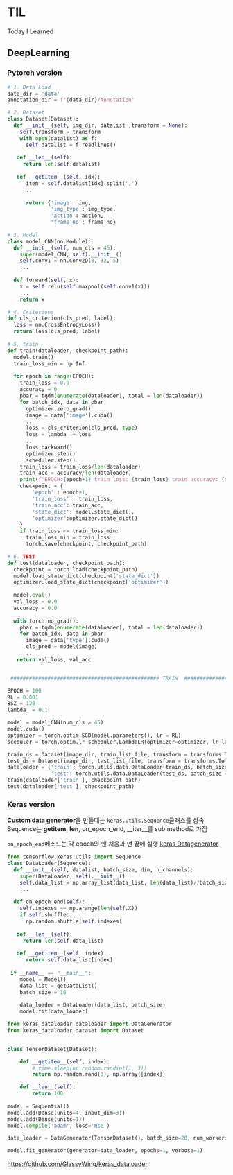 # TIL 
Today I Learned


## DeepLearning 
### Pytorch version  

```python
# 1. Data Load
data_dir = 'data'
annotation_dir = f'{data_dir}/Annotation'

# 2. Dataset 
class Dataset(Dataset):
  def __init__(self, img_dir, datalist ,transform = None):
    self.transform = transform
    with open(datalist) as f:
      self.datalist = f.readlines()
   
   def __len__(self): 
     return len(self.datalist)
     
   def __getitem__(self, idx):
      item = self.datalist[idx].split(',')
      ..
      
      return {'image': img, 
              'img_type': img_type,
              'action': action,
              'frame_no': frame_no}
              
# 3. Model
class model_CNN(nn.Module):
  def __init__(self, num_cls = 45):
    super(model_CNN, self).__init__()
    self.conv1 = nn.Conv2D(3, 32, 5)
    ...
    
  def forward(self, x):
    x = self.relu(self.maxpool(self.conv1(x)))
    ...
    return x

# 4. Criterions
def cls_criterion(cls_pred, label):
  loss = nn.CrossEntropyLoss()
  return loss(cls_pred, label)
  
# 5. train 
def train(dataloader, checkpoint_path):
  model.train()
  train_loss_min = np.Inf
  
  for epoch in range(EPOCH):
    train_loss = 0.0
    accuracy = 0
    pbar = tqdm(enumerate(dataloader), total = len(dataloader))
    for batch_idx, data in pbar:
      optimizer.zero_grad()
      image = data['image'].cuda()
      ..
      loss = cls_criterion(cls_pred, type)
      loss = lambda_ + loss
      ..
      loss.backward()
      optimizer.step()
      scheduler.step()
    train_loss = train_loss/len(dataloader)
    train_acc = accuracy/len(dataloader)
    print(f'EPOCH:{epoch+1} train loss: {train_loss} train accuracy: {train_acc}')
    checkpoint = {
        'epoch' : epoch+1,
        'train_loss' : train_loss,
        'train_acc': train_acc,
        'state_dict': model.state_dict(),
        'optimizer':optimizer.state_dict()
    }
    if train_loss <= train_loss_min:
      train_loss_min = train_loss
      torch.save(checkpoint, checkpoint_path)

# 6. TEST
def test(dataloader, checkpoint_path):
  checkpoint = torch.load(checkpoint_path)
  model.load_state_dict(checkpoint['state_dict'])
  optimizer.load_state_dict(checkpoint['optimizer'])
  
  model.eval()
  val_loss = 0.0
  accuracy = 0.0
  
  with torch.no_grad():
    pbar = tqdm(enumerate(dataloader), total = len(dataloader))
    for batch_idx, data in pbar:
      image = data['type'].cuda()
      cls_pred = model(image)
      ..
   return val_loss, val_acc


 ################################################ TRAIN  ################################################

EPOCH = 100
RL = 0.001
BSZ = 128
lambda_ = 0.1

model = model_CNN(num_cls = 45)
model.cuda()
optimizer = torch.optim.SGD(model.parameters(), lr = RL)
sceduler = torch.optim.lr_scheduler.LambdaLR(optimizer=optimizer, lr_lambda = lambda epoch:0.95**epoch, last_epoch = -1)

train_ds = Dataset(image_dir, train_list_file, transform = transforms.ToTensor())
test_ds = Dataset(image_dir, test_list_file, transform = transforms.ToTensor())
dataloader = {'train': torch.utils.data.DataLoader(train_ds, batch_size = BSZ, shuffle = True),
              'test': torch.utils.data.DataLoader(test_ds, batch_size = BSZ, shuffle = False)}
train(dataloader['train'], checkpoint_path)
test(dataloader['test'], checkpoint_path)
```
### Keras version    
**Custom data generator**을 만들때는 ```keras.utils.Sequence```클래스를 상속   
Sequence는 __getitem__, __len__, on_epoch_end, __iter__를 sub method로 가짐   

```on_epoch_end```메소드는 각 epoch의 맨 처음과 맨 끝에 실행
[keras Datagenerator](http://www.kwangsiklee.com/2018/11/keras%EC%97%90%EC%84%9C-sequence%EB%A5%BC-%EC%9D%B4%EC%9A%A9%ED%95%98%EC%97%AC-%EB%8C%80%EC%9A%A9%EB%9F%89-%EB%8D%B0%EC%9D%B4%ED%84%B0%EC%85%8B-%EC%B2%98%EB%A6%AC%ED%95%98%EA%B8%B0/)
```python
from tensorflow.keras.utils import Sequence
class DataLoader(Sequence):
  def __init__(self, datalist, batch_size, dim, n_channels):
    super(DataLoader, self).__init__()
    self.data_list = np.array_list(data_list, len(data_list)//batch_size)
    ...
    
  def on_epoch_end(self):
    self.indexes == np.arange(len(self.X))
    if self.shuffle:
      np.random.shuffle(self.indexes)
      
   def __len__(self):
     return len(self.data_list)
     
   def __getitem__(self, index):
      return self.data_list[index]
 
 if __name__ == "__main__":
    model = Model()
    data_list = getDataList()
    batch_size = 16
    
    data_loader = DataLoader(data_list, batch_size)
    model.fit(data_loader)
```
```python
from keras_dataloader.dataloader import DataGenerator
from keras_dataloader.dataset import Dataset


class TensorDataset(Dataset):

    def __getitem__(self, index):
        # time.sleep(np.random.randint(1, 3))
        return np.random.rand(3), np.array([index])

    def __len__(self):
        return 100
        
model = Sequential()
model.add(Dense(units=4, input_dim=3))
model.add(Dense(units=1))
model.compile('adam', loss='mse')

data_loader = DataGenerator(TensorDataset(), batch_size=20, num_workers=0)

model.fit_generator(generator=data_loader, epochs=1, verbose=1)
```
https://github.com/GlassyWing/keras_dataloader
